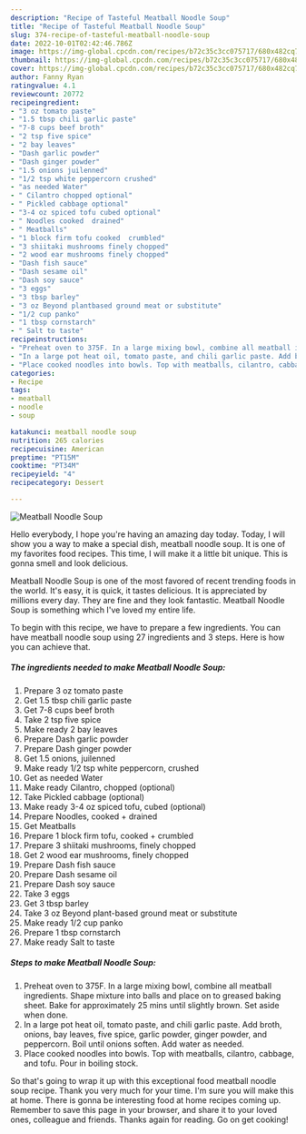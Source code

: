 ```yaml
---
description: "Recipe of Tasteful Meatball Noodle Soup"
title: "Recipe of Tasteful Meatball Noodle Soup"
slug: 374-recipe-of-tasteful-meatball-noodle-soup
date: 2022-10-01T02:42:46.786Z
image: https://img-global.cpcdn.com/recipes/b72c35c3cc075717/680x482cq70/meatball-noodle-soup-recipe-main-photo.jpg
thumbnail: https://img-global.cpcdn.com/recipes/b72c35c3cc075717/680x482cq70/meatball-noodle-soup-recipe-main-photo.jpg
cover: https://img-global.cpcdn.com/recipes/b72c35c3cc075717/680x482cq70/meatball-noodle-soup-recipe-main-photo.jpg
author: Fanny Ryan
ratingvalue: 4.1
reviewcount: 20772
recipeingredient:
- "3 oz tomato paste"
- "1.5 tbsp chili garlic paste"
- "7-8 cups beef broth"
- "2 tsp five spice"
- "2 bay leaves"
- "Dash garlic powder"
- "Dash ginger powder"
- "1.5 onions juilenned"
- "1/2 tsp white peppercorn crushed"
- "as needed Water"
- " Cilantro chopped optional"
- " Pickled cabbage optional"
- "3-4 oz spiced tofu cubed optional"
- " Noodles cooked  drained"
- " Meatballs"
- "1 block firm tofu cooked  crumbled"
- "3 shiitaki mushrooms finely chopped"
- "2 wood ear mushrooms finely chopped"
- "Dash fish sauce"
- "Dash sesame oil"
- "Dash soy sauce"
- "3 eggs"
- "3 tbsp barley"
- "3 oz Beyond plantbased ground meat or substitute"
- "1/2 cup panko"
- "1 tbsp cornstarch"
- " Salt to taste"
recipeinstructions:
- "Preheat oven to 375F. In a large mixing bowl, combine all meatball ingredients. Shape mixture into balls and place on to greased baking sheet. Bake for approximately 25 mins until slightly brown. Set aside when done."
- "In a large pot heat oil, tomato paste, and chili garlic paste. Add broth, onions, bay leaves, five spice, garlic powder, ginger powder, and peppercorn. Boil until onions soften. Add water as needed."
- "Place cooked noodles into bowls. Top with meatballs, cilantro, cabbage, and tofu. Pour in boiling stock."
categories:
- Recipe
tags:
- meatball
- noodle
- soup

katakunci: meatball noodle soup 
nutrition: 265 calories
recipecuisine: American
preptime: "PT15M"
cooktime: "PT34M"
recipeyield: "4"
recipecategory: Dessert

---
```



![Meatball Noodle Soup](https://img-global.cpcdn.com/recipes/b72c35c3cc075717/680x482cq70/meatball-noodle-soup-recipe-main-photo.jpg)

Hello everybody, I hope you're having an amazing day today. Today, I will show you a way to make a special dish, meatball noodle soup. It is one of my favorites food recipes. This time, I will make it a little bit unique. This is gonna smell and look delicious.



Meatball Noodle Soup is one of the most favored of recent trending foods in the world. It's easy, it is quick, it tastes delicious. It is appreciated by millions every day. They are fine and they look fantastic. Meatball Noodle Soup is something which I've loved my entire life.


To begin with this recipe, we have to prepare a few ingredients. You can have meatball noodle soup using 27 ingredients and 3 steps. Here is how you can achieve that.

<!--inarticleads1-->

##### The ingredients needed to make Meatball Noodle Soup:

1. Prepare 3 oz tomato paste
1. Get 1.5 tbsp chili garlic paste
1. Get 7-8 cups beef broth
1. Take 2 tsp five spice
1. Make ready 2 bay leaves
1. Prepare Dash garlic powder
1. Prepare Dash ginger powder
1. Get 1.5 onions, juilenned
1. Make ready 1/2 tsp white peppercorn, crushed
1. Get as needed Water
1. Make ready  Cilantro, chopped (optional)
1. Take  Pickled cabbage (optional)
1. Make ready 3-4 oz spiced tofu, cubed (optional)
1. Prepare  Noodles, cooked + drained
1. Get  Meatballs
1. Prepare 1 block firm tofu, cooked + crumbled
1. Prepare 3 shiitaki mushrooms, finely chopped
1. Get 2 wood ear mushrooms, finely chopped
1. Prepare Dash fish sauce
1. Prepare Dash sesame oil
1. Prepare Dash soy sauce
1. Take 3 eggs
1. Get 3 tbsp barley
1. Take 3 oz Beyond plant-based ground meat or substitute
1. Make ready 1/2 cup panko
1. Prepare 1 tbsp cornstarch
1. Make ready  Salt to taste




<!--inarticleads2-->

##### Steps to make Meatball Noodle Soup:

1. Preheat oven to 375F. In a large mixing bowl, combine all meatball ingredients. Shape mixture into balls and place on to greased baking sheet. Bake for approximately 25 mins until slightly brown. Set aside when done.
1. In a large pot heat oil, tomato paste, and chili garlic paste. Add broth, onions, bay leaves, five spice, garlic powder, ginger powder, and peppercorn. Boil until onions soften. Add water as needed.
1. Place cooked noodles into bowls. Top with meatballs, cilantro, cabbage, and tofu. Pour in boiling stock.




So that's going to wrap it up with this exceptional food meatball noodle soup recipe. Thank you very much for your time. I'm sure you will make this at home. There is gonna be interesting food at home recipes coming up. Remember to save this page in your browser, and share it to your loved ones, colleague and friends. Thanks again for reading. Go on get cooking!
